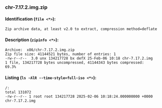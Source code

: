 ### chr-7.17.2.img.zip
#### Identification (`file <*>`):
```
Zip archive data, at least v2.0 to extract, compression method=deflate
```
#### Description (`zipinfo <*>`):
```
Archive:  x86/chr-7.17.2.img.zip
Zip file size: 41144521 bytes, number of entries: 1
-rw-r--r--  3.0 unx 134217728 bx defX 25-Feb-06 10:18 chr-7.17.2.img
1 file, 134217728 bytes uncompressed, 41144343 bytes compressed:  69.3%
```
#### Listing (`ls -AlR --time-style=full-iso <*>`):
```
/:
total 131072
-rw-r--r-- 1 root root 134217728 2025-02-06 10:18:24.000000000 +0000 chr-7.17.2.img
```

